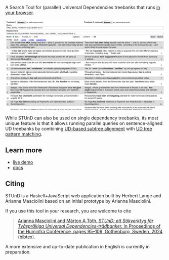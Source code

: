 A Search Tool for (parallel) Universal Dependencies treebanks that runs [in your browser](https://demo.spraakbanken.gu.se/stund).

![STUnD GUI](docs/img/replacement2.png)

While STUnD can also be used on single dependency treebanks, its most unique feature is that it allows running parallel queries on sentence-aligned UD treebanks by combining [UD-based subtree alignment](https://github.com/harisont/concept-alignment) with [UD tree pattern matching](https://github.com/harisont/deptreehs/blob/main/pattern_matching_and_replacement.md).

## Learn more
- [live demo](https://demo.spraakbanken.gu.se/stund)
- [docs](https://harisont.github.io/STUnD/)

## Citing
STUnD is a Haskell+JavaScript web application built by Herbert Lange and Arianna Masciolini based on an initial prototype by Arianna Masciolini. 

If you use this tool in your research, you are welcome to cite

> [Arianna Masciolini and Márton A Tóth. _STUnD: ett Sökverktyg för Tvåspråkiga Universal Dependencies-trädbanker._ In Proceedings of the Huminfra Conference, pages 95–109, Gothenburg, Sweden, 2024](https://doi.org/10.3384/ecp205013) ([bibtex](docs/stund.bib)).

A more extensive and up-to-date publication in English is currently in preparation.